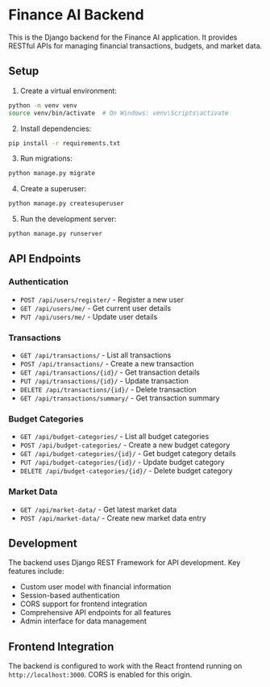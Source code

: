 # Finance AI Backend

This is the Django backend for the Finance AI application. It provides RESTful APIs for managing financial transactions, budgets, and market data.

## Setup

1. Create a virtual environment:
```bash
python -m venv venv
source venv/bin/activate  # On Windows: venv\Scripts\activate
```

2. Install dependencies:
```bash
pip install -r requirements.txt
```

3. Run migrations:
```bash
python manage.py migrate
```

4. Create a superuser:
```bash
python manage.py createsuperuser
```

5. Run the development server:
```bash
python manage.py runserver
```

## API Endpoints

### Authentication
- `POST /api/users/register/` - Register a new user
- `GET /api/users/me/` - Get current user details
- `PUT /api/users/me/` - Update user details

### Transactions
- `GET /api/transactions/` - List all transactions
- `POST /api/transactions/` - Create a new transaction
- `GET /api/transactions/{id}/` - Get transaction details
- `PUT /api/transactions/{id}/` - Update transaction
- `DELETE /api/transactions/{id}/` - Delete transaction
- `GET /api/transactions/summary/` - Get transaction summary

### Budget Categories
- `GET /api/budget-categories/` - List all budget categories
- `POST /api/budget-categories/` - Create a new budget category
- `GET /api/budget-categories/{id}/` - Get budget category details
- `PUT /api/budget-categories/{id}/` - Update budget category
- `DELETE /api/budget-categories/{id}/` - Delete budget category

### Market Data
- `GET /api/market-data/` - Get latest market data
- `POST /api/market-data/` - Create new market data entry

## Development

The backend uses Django REST Framework for API development. Key features include:

- Custom user model with financial information
- Session-based authentication
- CORS support for frontend integration
- Comprehensive API endpoints for all features
- Admin interface for data management

## Frontend Integration

The backend is configured to work with the React frontend running on `http://localhost:3000`. CORS is enabled for this origin. 